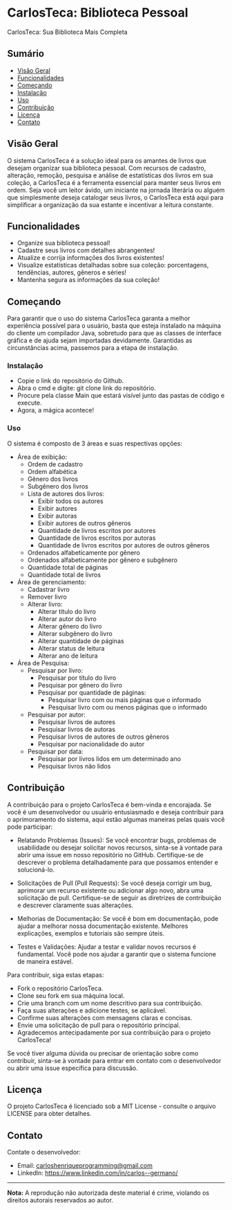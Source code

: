 # CarlosTeca: Biblioteca Pessoal

CarlosTeca: Sua Biblioteca Mais Completa

## Sumário

- [Visão Geral](#visão-geral)
- [Funcionalidades](#funcionalidades)
- [Começando](#começando)
- [Instalação](#instalação)
- [Uso](#uso)
- [Contribuição](#contribuição-)
- [Licença](#licença)
- [Contato](#contato)

## Visão Geral

O sistema CarlosTeca é a solução ideal para os amantes de livros que desejam organizar sua biblioteca pessoal. Com
recursos de cadastro, alteração, remoção, pesquisa e análise de estatísticas dos livros em sua coleção, a 
CarlosTeca é a ferramenta essencial para manter seus livros em ordem. Seja você um leitor ávido, um iniciante na jornada
literária ou alguém que simplesmente deseja catalogar seus livros, o CarlosTeca está aqui para simplificar a organização
da sua estante e incentivar a leitura constante.

## Funcionalidades

- Organize sua biblioteca pessoal!
- Cadastre seus livros com detalhes abrangentes!
- Atualize e corrija informações dos livros existentes!
- Visualize estatísticas detalhadas sobre sua coleção: porcentagens, tendências, autores, gêneros e séries!
- Mantenha segura as informações da sua coleção!

## Começando

Para garantir que o uso do sistema CarlosTeca garanta a melhor experiência possível para o usuário, basta que esteja
instalado na máquina do cliente um compilador Java, sobretudo para que as classes de interface gráfica e de ajuda sejam 
importadas devidamente. Garantidas as circunstâncias acima, passemos para a etapa de instalação.

### Instalação

- Copie o link do repositório do Github.
- Abra o cmd e digite: git clone link do repositório.
- Procure pela classe Main que estará visível junto das pastas de código e execute.
- Agora, a mágica acontece!

### Uso

O sistema é composto de 3 áreas e suas respectivas opções:<br>
- Área de exibição:
  - Ordem de cadastro
  - Ordem alfabética
  - Gênero dos livros
  - Subgênero dos livros
  - Lista de autores dos livros:
    - Exibir todos os autores
    - Exibir autores
    - Exibir autoras
    - Exibir autores de outros gêneros
    - Quantidade de livros escritos por autores
    - Quantidade de livros escritos por autoras
    - Quantidade de livros escritos por autores de outros gêneros
  - Ordenados alfabeticamente por gênero
  - Ordenados alfabeticamente por gênero e subgênero
  - Quantidade total de páginas
  - Quantidade total de livros<br>
- Área de gerenciamento:
  - Cadastrar livro
  - Remover livro
  - Alterar livro:
    - Alterar título do livro
    - Alterar autor do livro
    - Alterar gênero do livro
    - Alterar subgênero do livro
    - Alterar quantidade de páginas
    - Alterar status de leitura
    - Alterar ano de leitura<br>
- Área de Pesquisa:
  - Pesquisar por livro:
    - Pesquisar por título do livro
    - Pesquisar por gênero do livro
    - Pesquisar por quantidade de páginas:
      - Pesquisar livro com ou mais páginas que o informado
      - Pesquisar livro com ou menos páginas que o informado
  - Pesquisar por autor:
    - Pesquisar livros de autores
    - Pesquisar livros de autoras
    - Pesquisar livros de autores de outros gêneros
    - Pesquisar por nacionalidade do autor
  - Pesquisar por data:
    - Pesquisar por livros lidos em um determinado ano
    - Pesquisar livros não lidos

## Contribuição 

A contribuição para o projeto CarlosTeca é bem-vinda e encorajada. Se você é um desenvolvedor ou usuário entusiasmado e 
deseja contribuir para o aprimoramento do sistema, aqui estão algumas maneiras pelas quais você pode participar:

- Relatando Problemas (Issues): Se você encontrar bugs, problemas de usabilidade ou desejar solicitar novos recursos, 
sinta-se à vontade para abrir uma issue em nosso repositório no GitHub. Certifique-se de descrever o problema 
detalhadamente para que possamos entender e solucioná-lo.

- Solicitações de Pull (Pull Requests): Se você deseja corrigir um bug, aprimorar um recurso existente ou adicionar algo
novo, abra uma solicitação de pull. Certifique-se de seguir as diretrizes de contribuição e descrever claramente suas 
alterações.

- Melhorias de Documentação: Se você é bom em documentação, pode ajudar a melhorar nossa documentação existente. 
Melhores explicações, exemplos e tutoriais são sempre úteis.

- Testes e Validações: Ajudar a testar e validar novos recursos é fundamental. Você pode nos ajudar a garantir que o
sistema funcione de maneira estável.

Para contribuir, siga estas etapas:

- Fork o repositório CarlosTeca.
- Clone seu fork em sua máquina local.
- Crie uma branch com um nome descritivo para sua contribuição.
- Faça suas alterações e adicione testes, se aplicável.
- Confirme suas alterações com mensagens claras e concisas.
- Envie uma solicitação de pull para o repositório principal.
- Agradecemos antecipadamente por sua contribuição para o projeto CarlosTeca!

Se você tiver alguma dúvida ou precisar de orientação sobre como contribuir, sinta-se à vontade para entrar em contato 
com o desenvolvedor ou abrir uma issue específica para discussão.
## Licença

O projeto CarlosTeca é licenciado sob a MIT License - consulte o arquivo LICENSE para obter detalhes.

## Contato

Contate o desenvolvedor:

- Email: carloshenriqueprogramming@gmail.com
- LinkedIn: https://www.linkedin.com/in/carlos--germano/

---

**Nota:** A reprodução não autorizada deste material é crime, violando os direitos autorais reservados ao autor.